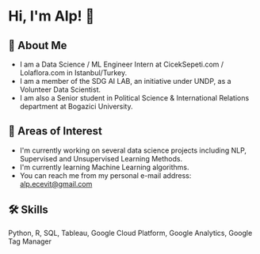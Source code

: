 # Hi, I'm Alp! :wave:

## :rocket: About Me
- I am a Data Science / ML Engineer Intern at CicekSepeti.com / Lolaflora.com in Istanbul/Turkey.
- I am a member of the SDG AI LAB, an initiative under UNDP, as a Volunteer Data Scientist.
- I am also a Senior student in Political Science & International Relations department at Bogazici University.

## :brain: Areas of Interest
- I'm currently working on several data science projects including NLP, Supervised and Unsupervised Learning Methods.
- I'm currently learning Machine Learning algorithms.
- You can reach me from my personal e-mail address: alp.ecevit@gmail.com

## 🛠 Skills
Python, R, SQL, Tableau, Google Cloud Platform, Google Analytics, Google Tag Manager
